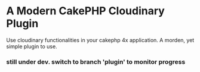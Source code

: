 # A Modern CakePHP  Cloudinary Plugin 


Use cloudinary functionalities in your cakephp 4x application. A morden, yet simple plugin to use.

### still under dev. switch to branch 'plugin' to monitor progress 
